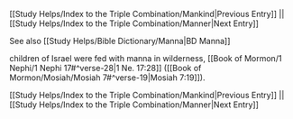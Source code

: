 [[Study Helps/Index to the Triple Combination/Mankind|Previous Entry]]  ||  [[Study Helps/Index to the Triple Combination/Manner|Next Entry]]

 See also [[Study Helps/Bible Dictionary/Manna|BD Manna]]

 children of Israel were fed with manna in wilderness, [[Book of Mormon/1 Nephi/1 Nephi 17#^verse-28|1 Ne. 17:28]] ([[Book of Mormon/Mosiah/Mosiah 7#^verse-19|Mosiah 7:19]]).

[[Study Helps/Index to the Triple Combination/Mankind|Previous Entry]]  ||  [[Study Helps/Index to the Triple Combination/Manner|Next Entry]]